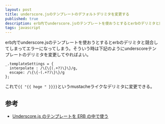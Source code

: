 ```yaml
---
layout: post
title: underscore.jsのテンプレートのデフォルトデリミタを変更する
published: true
description: erb内でunderscore.jsのテンプレートを使おうとするとerbのデリミタと競合してしまってエラーになってしまう。そういう時は下記のようにunderscoreテンプレートのデリミタを変更してやればよい。
tags: javascript
---
```


erb内でunderscore.jsのテンプレートを使おうとするとerbのデリミタと競合してしまってエラーになってしまう。そういう時は下記のようにunderscoreテンプレートのデリミタを変更してやればよい。

    _.templateSettings = {
      interpolate : /\{\{(.+?)\}\}/g,
      escape: /\{\{-(.+?)\}\}/g
    };

これで`{{ "{{ hoge " }}}}`というmustacheライクなデリミタに変更できる。

参考
---
* [Underscore.js のテンプレートを ERB の中で使う](http://null.ly/post/20000241563/underscore-js-erb)

